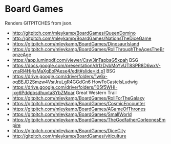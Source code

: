 # Board Games
Renders GITPITCHES from json.
- http://gitpitch.com/mleykamp/BoardGames/QueenDomino
- http://gitpitch.com/mleykamp/BoardGames/NationsTheDiceGame
- https://gitpitch.com/mleykamp/BoardGames/DinosaurIsland
- https://gitpitch.com/mleykamp/BoardGames/RollThroughTheAgesTheBronzeAge
- https://app.luminpdf.com/viewer/Csw3inTapbaG5xpah BSG
- https://docs.google.com/presentation/d/1zDybMoYvUT8SPR8D6wxV-ynsRl4Hj4sMaXgEoPAese4/edit#slide=id.p1 BSG
- https://drive.google.com/drive/folders/1w6x-oqBEJD2Smzw4VsrJruLgR4GGdGn6 HowToCastelsLudwig
- https://drive.google.com/drive/folders/105f5WHI-jxg6Pddpbsdhuvta8YbZMoar Great Western Trail
- https://gitpitch.com/mleykamp/BoardGames/RollForTheGalaxy
- https://gitpitch.com/mleykamp/BoardGames/CosmicEncounter
- https://gitpitch.com/mleykamp/BoardGames/AGameOfThrones
- https://gitpitch.com/mleykamp/BoardGames/SmallWorld
- https://gitpitch.com/mleykamp/BoardGames/TheGodfatherCorleonesEmpire
- https://gitpitch.com/mleykamp/BoardGames/DiceCity
- http://gitpitch.com/mleykamp/BoardGames/viticulture
